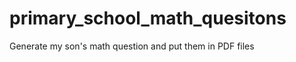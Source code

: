 primary_school_math_quesitons
=============================

Generate my son's math question and put them in PDF files 
